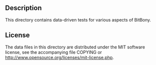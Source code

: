 Description
------------

This directory contains data-driven tests for various aspects of BitBony.

License
--------

The data files in this directory are distributed under the MIT software
license, see the accompanying file COPYING or
http://www.opensource.org/licenses/mit-license.php.

